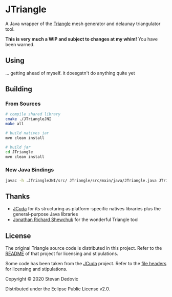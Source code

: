 # JTriangle

A Java wrapper of the [Triangle](https://www.cs.cmu.edu/~quake/triangle.html) mesh generator and delaunay triangulator tool.

**This is very much a WIP and subject to changes at my whim!**
You have been warned.

## Using
... getting ahead of myself. it doesgstn't do anything quite yet

## Building
### From Sources
```bash
# compile shared library
cmake ./JTriangleJNI
make all

# build natives jar
mvn clean install

# build jar
cd JTriangle
mvn clean install
```

### New Java Bindings
```bash
javac -h .JTriangleJNI/src/ JTriangle/src/main/java/JTriangle.java JTriangle/src/main/java/LibUtils.java
```

## Thanks
- [JCuda](https://github.com/jcuda) for its structuring as platform-specific natives libraries plus the general-purpose Java libraries
- [Jonathan Richard Shewchuk](https://people.eecs.berkeley.edu/~jrs/) for the wonderful Triangle tool

## License
The original Triangle source code is distributed in this project. Refer to the [README](JTriangleJNI/include/triangle/README) of that project for licensing and stipulations.

Some code has been taken from the [JCuda](https://github.com/jcuda) project. Refer to the [file headers](JTriangle/src/main/java/LibUtils.java) for licensing and stipulations.

Copyright © 2020 Stevan Dedovic

Distributed under the Eclipse Public License v2.0.

